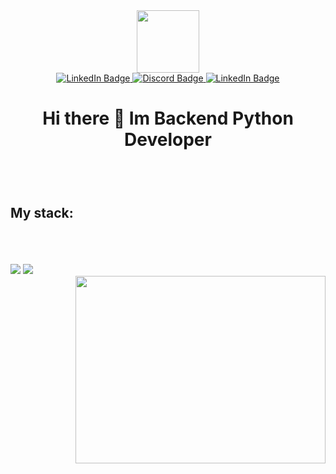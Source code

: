 
<div id="header" align="center">
  <img src="https://media.giphy.com/media/IWiAPmq1HS9QZRu8PT/giphy-downsized-large.gif" width="100"/>
</div>
  <div id="badges" align="center">
    <a href="your-linkedin-URL">
      <img src="https://img.shields.io/badge/telegram-blue?logo=telegram&logoColor=white&style=for-the-badge" alt="LinkedIn Badge"/>
    </a>
    <a href="your-youtube-URL">
      <img src="https://img.shields.io/badge/discord-magenta?logo=discord&logoColor=white&style=for-the-badge" alt="Discord Badge"/>
    </a>
    <a href="your-linkedin-URL">
      <img src="https://img.shields.io/badge/LinkedIn-blue?style=for-the-badge&logo=linkedin&logoColor=white" alt="LinkedIn Badge"/>
    </a>
  </div>
  <h1 align="center">Hi there 👋 Im Backend Python Developer</h1>
  <div align="left" style="padding-top: 40px">
    <h2>My stack:</h2>
   <br><br><br>
    <img src="https://img.shields.io/badge/python-blue?style=for-the-badge&logo=python&logoColor=white"/>
    <img src="https://img.shields.io/badge/django-green?style=for-the-badge&logo=django&logoColor=white"/>
  </div>
  <div align="right" width="100%">
    <img src="https://media.giphy.com/media/SWoSkN6DxTszqIKEqv/giphy.gif" width="400" height="300"/>
  </div>


